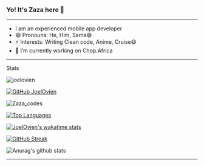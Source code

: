 ### Yo! It's Zaza here 👋
***
- I am an experienced mobile app developer
- 😄 Pronouns: He, Him, Sama😄
- ⚡ Interests: Writing Clean code, Anime, Cruise😄 
- 🔭 I’m currently working on Chop.Africa

***
Stats

  <img src="https://komarev.com/ghpvc/?username=joelovien" alt="joelovien" />
  
  [![GitHub JoelOvien](https://img.shields.io/github/followers/joelovien?label=follow&style=social)](https://github.com/JoelOvien)
  
  <img src="https://wakatime.com/badge/user/b97840e3-2797-4e07-9a52-79ae207b4ffb.svg" alt="Zaza_codes"/>
  
  [![Top Languages](https://github-readme-stats.vercel.app/api/top-langs/?username=joelovien&layout=compact&theme=dark&hide_border=true)](https://github.com/JoelOvien)
  
  [![JoelOvien's wakatime stats](https://github-readme-stats.vercel.app/api/wakatime?username=Zaza_codes&layout=compact&theme=dark&hide_border=true)](https://github.com/anuraghazra/github-readme-stats)
  
  [![GitHub Streak](http://github-readme-streak-stats.herokuapp.com?user=JoelOvien&show_icons=true&theme=dark&hide_border=true&date_format=M%20j%5B%2C%20Y%5D)](https://git.io/streak-stats)

![Anurag's github stats](https://github-readme-stats.vercel.app/api?username=JoelOvien&count_private=true&show_icons=true&theme=dark)
***
